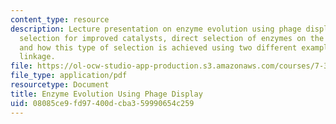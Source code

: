 ```yaml
---
content_type: resource
description: Lecture presentation on enzyme evolution using phage display, affinity
  selection for improved catalysts, direct selection of enzymes on the basis of catalysis,
  and how this type of selection is achieved using two different examples of substrate
  linkage.
file: https://ol-ocw-studio-app-production.s3.amazonaws.com/courses/7-344-directed-evolution-engineering-biocatalysts-spring-2008/08085ce9fd97400dcba359990654c259_ses8_slides.pdf
file_type: application/pdf
resourcetype: Document
title: Enzyme Evolution Using Phage Display
uid: 08085ce9-fd97-400d-cba3-59990654c259
---
```

